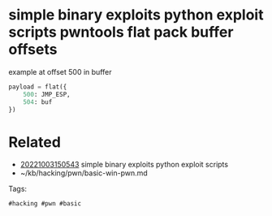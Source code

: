 # simple binary exploits python exploit scripts pwntools flat pack buffer offsets
example at offset 500 in buffer
```python
payload = flat({
    500: JMP_ESP,
    504: buf
})
```

# Related

- [20221003150543](/zet/20221003150543/README.md) simple binary exploits python exploit scripts
- ~/kb/hacking/pwn/basic-win-pwn.md

Tags:

    #hacking #pwn #basic 
